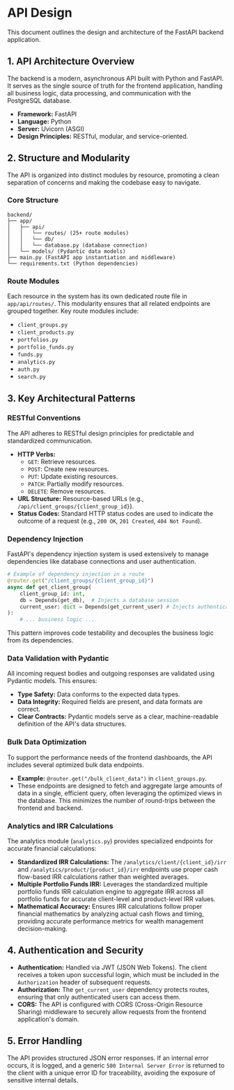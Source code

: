 # API Design

This document outlines the design and architecture of the FastAPI backend application.

## 1. API Architecture Overview

The backend is a modern, asynchronous API built with Python and FastAPI. It serves as the single source of truth for the frontend application, handling all business logic, data processing, and communication with the PostgreSQL database.

- **Framework:** FastAPI
- **Language:** Python
- **Server:** Uvicorn (ASGI)
- **Design Principles:** RESTful, modular, and service-oriented.

## 2. Structure and Modularity

The API is organized into distinct modules by resource, promoting a clean separation of concerns and making the codebase easy to navigate.

### Core Structure
```
backend/
├── app/
│   ├── api/
│   │   └── routes/ (25+ route modules)
│   │   └── db/
│   │   └── database.py (database connection)
│   └── models/ (Pydantic data models)
├── main.py (FastAPI app instantiation and middleware)
└── requirements.txt (Python dependencies)
```

### Route Modules
Each resource in the system has its own dedicated route file in `app/api/routes/`. This modularity ensures that all related endpoints are grouped together. Key route modules include:
- `client_groups.py`
- `client_products.py`
- `portfolios.py`
- `portfolio_funds.py`
- `funds.py`
- `analytics.py`
- `auth.py`
- `search.py`

## 3. Key Architectural Patterns

### RESTful Conventions
The API adheres to RESTful design principles for predictable and standardized communication.
- **HTTP Verbs:**
    - `GET`: Retrieve resources.
    - `POST`: Create new resources.
    - `PUT`: Update existing resources.
    - `PATCH`: Partially modify resources.
    - `DELETE`: Remove resources.
- **URL Structure:** Resource-based URLs (e.g., `/api/client_groups/{client_group_id}`).
- **Status Codes:** Standard HTTP status codes are used to indicate the outcome of a request (e.g., `200 OK`, `201 Created`, `404 Not Found`).

### Dependency Injection
FastAPI's dependency injection system is used extensively to manage dependencies like database connections and user authentication.

```python
# Example of dependency injection in a route
@router.get("/client_groups/{client_group_id}")
async def get_client_group(
    client_group_id: int,
    db = Depends(get_db),  # Injects a database session
    current_user: dict = Depends(get_current_user) # Injects authenticated user
):
    # ... business logic ...
```
This pattern improves code testability and decouples the business logic from its dependencies.

### Data Validation with Pydantic
All incoming request bodies and outgoing responses are validated using Pydantic models. This ensures:
- **Type Safety:** Data conforms to the expected data types.
- **Data Integrity:** Required fields are present, and data formats are correct.
- **Clear Contracts:** Pydantic models serve as a clear, machine-readable definition of the API's data structures.

### Bulk Data Optimization
To support the performance needs of the frontend dashboards, the API includes several optimized bulk data endpoints.
- **Example:** `@router.get("/bulk_client_data")` in `client_groups.py`.
- These endpoints are designed to fetch and aggregate large amounts of data in a single, efficient query, often leveraging the optimized views in the database. This minimizes the number of round-trips between the frontend and backend.

### Analytics and IRR Calculations
The analytics module (`analytics.py`) provides specialized endpoints for accurate financial calculations:
- **Standardized IRR Calculations:** The `/analytics/client/{client_id}/irr` and `/analytics/product/{product_id}/irr` endpoints use proper cash flow-based IRR calculations rather than weighted averages.
- **Multiple Portfolio Funds IRR:** Leverages the standardized multiple portfolio funds IRR calculation engine to aggregate IRR across all portfolio funds for accurate client-level and product-level IRR values.
- **Mathematical Accuracy:** Ensures IRR calculations follow proper financial mathematics by analyzing actual cash flows and timing, providing accurate performance metrics for wealth management decision-making.

## 4. Authentication and Security

- **Authentication:** Handled via JWT (JSON Web Tokens). The client receives a token upon successful login, which must be included in the `Authorization` header of subsequent requests.
- **Authorization:** The `get_current_user` dependency protects routes, ensuring that only authenticated users can access them.
- **CORS:** The API is configured with CORS (Cross-Origin Resource Sharing) middleware to securely allow requests from the frontend application's domain.

## 5. Error Handling

The API provides structured JSON error responses. If an internal error occurs, it is logged, and a generic `500 Internal Server Error` is returned to the client with a unique error ID for traceability, avoiding the exposure of sensitive internal details. 